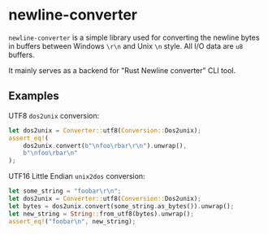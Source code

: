 # newline-converter
`newline-converter` is a simple library used for converting the newline bytes in buffers between Windows `\r\n` and Unix `\n` style. All I/O data are `u8` buffers.

It mainly serves as a backend for "Rust Newline converter" CLI tool.

## Examples

UTF8 `dos2unix` conversion:

```rust
let dos2unix = Converter::utf8(Conversion::Dos2unix);
assert_eq!(
    dos2unix.convert(b"\nfoo\rbar\r\n").unwrap(),
    b"\nfoo\rbar\n"
);
```

UTF16 Little Endian `unix2dos` conversion:

```rust
let some_string = "foobar\r\n";
let dos2unix = Converter::utf8(Conversion::Dos2unix);
let bytes = dos2unix.convert(some_string.as_bytes()).unwrap();
let new_string = String::from_utf8(bytes).unwrap();
assert_eq!("foobar\n", new_string);
```